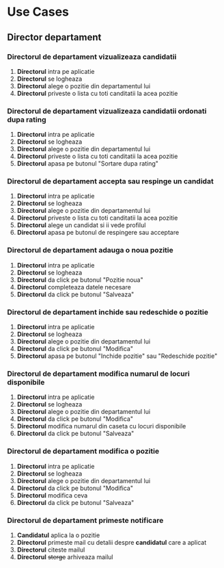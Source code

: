 # Use Cases

## Director departament

### Directorul de departament vizualizeaza candidatii

1. **Directorul** intra pe aplicatie
2. **Directorul** se logheaza
3. **Directorul** alege o pozitie din departamentul lui
4. **Directorul** priveste o lista cu toti canditatii la acea pozitie

### Directorul de departament vizualizeaza candidatii ordonati dupa rating

1. **Directorul** intra pe aplicatie
2. **Directorul** se logheaza
3. **Directorul** alege o pozitie din departamentul lui
4. **Directorul** priveste o lista cu toti canditatii la acea pozitie
5. **Directorul** apasa pe butonul "Sortare dupa rating"

### Directorul de departament accepta sau respinge un candidat

1. **Directorul** intra pe aplicatie
2. **Directorul** se logheaza
3. **Directorul** alege o pozitie din departamentul lui
4. **Directorul** priveste o lista cu toti canditatii la acea pozitie
5. **Directorul** alege un candidat si ii vede profilul
6. **Directorul** apasa pe butonul de respingere sau acceptare

### Directorul de departament adauga o noua pozitie

1. **Directorul** intra pe aplicatie
2. **Directorul** se logheaza
3. **Directorul** da click pe butonul "Pozitie noua"
4. **Directorul** completeaza datele necesare
5. **Directorul** da click pe butonul "Salveaza"

### Directorul de departament inchide sau redeschide o pozitie

1. **Directorul** intra pe aplicatie
2. **Directorul** se logheaza
3. **Directorul** alege o pozitie din departamentul lui
4. **Directorul** da click pe butonul "Modifica"
5. **Directorul** apasa pe butonul "Inchide pozitie" sau "Redeschide pozitie"

### Directorul de departament modifica numarul de locuri disponibile

1. **Directorul** intra pe aplicatie
2. **Directorul** se logheaza
3. **Directorul** alege o pozitie din departamentul lui
4. **Directorul** da click pe butonul "Modifica"
5. **Directorul** modifica numarul din caseta cu locuri disponibile
6. **Directorul** da click pe butonul "Salveaza"

### Directorul de departament modifica o pozitie

1. **Directorul** intra pe aplicatie
2. **Directorul** se logheaza
3. **Directorul** alege o pozitie din departamentul lui
4. **Directorul** da click pe butonul "Modifica"
5. **Directorul** modifica ceva
6. **Directorul** da click pe butonul "Salveaza"

### Directorul de departament primeste notificare

1. **Candidatul** aplica la o pozitie
2. **Directorul** primeste mail cu detalii despre **candidatul** care a aplicat
3. **Directorul** citeste mailul
4. **Directorul** ~~sterge~~ arhiveaza mailul
